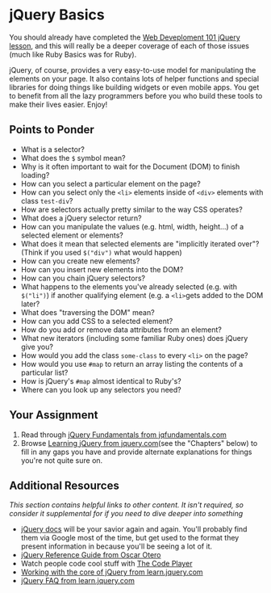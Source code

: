 # jQuery Basics

You should already have completed the [Web Deveploment 101 jQuery lesson](/courses/web-development-101/lessons/jquery-basics), and this will really be a deeper coverage of each of those issues (much like Ruby Basics was for Ruby). 

jQuery, of course, provides a very easy-to-use model for manipulating the elements on your page.  It also contains lots of helper functions and special libraries for doing things like building widgets or even mobile apps.  You get to benefit from all the lazy programmers before you who build these tools to make their lives easier.  Enjoy!

## Points to Ponder

* What is a selector?
* What does the `$` symbol mean?
* Why is it often important to wait for the Document (DOM) to finish loading?
* How can you select a particular element on the page?
* How can you select only the `<li>` elements inside of `<div>` elements with class `test-div`?
* How are selectors actually pretty similar to the way CSS operates?
* What does a jQuery selector return?
* How can you manipulate the values (e.g. html, width, height...) of a selected element or elements?
* What does it mean that selected elements are "implicitly iterated over"? (Think if you used `$("div")` what would happen)
* How can you create new elements?
* How can you insert new elements into the DOM?
* How can you chain jQuery selectors?
* What happens to the elements you've already selected (e.g. with `$("li")`) if another qualifying element (e.g. a `<li>`gets added to the DOM later?
* What does "traversing the DOM" mean?
* How can you add CSS to a selected element?
* How do you add or remove data attributes from an element?
* What new iterators (including some familiar Ruby ones) does jQuery give you?
* How would you add the class `some-class` to every `<li>` on the page?
* How would you use `#map` to return an array listing the contents of a particular list?
* How is jQuery's `#map` almost identical to Ruby's?
* Where can you look up any selectors you need?

## Your Assignment

1. Read through [jQuery Fundamentals from jqfundamentals.com](http://jqfundamentals.com)
2. Browse [Learning jQuery from jquery.com](http://learn.jquery.com/)(see the "Chapters" below) to fill in any gaps you have and provide alternate explanations for things you're not quite sure on.

## Additional Resources 

*This section contains helpful links to other content. It isn't required, so consider it supplemental for if you need to dive deeper into something*

* [jQuery docs](http://api.jquery.com) will be your savior again and again.  You'll probably find them via Google most of the time, but get used to the format they present information in because you'll be seeing a lot of it.
* [jQuery Reference Guide from Oscar Otero](http://oscarotero.com/jquery/)
* Watch people code cool stuff with [The Code Player](http://thecodeplayer.com/)
* [Working with the core of jQuery from learn.jquery.com](http://learn.jquery.com/using-jquery-core/)
* [jQuery FAQ from learn.jquery.com](http://learn.jquery.com/using-jquery-core/faq/)